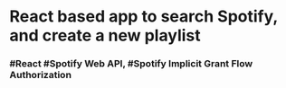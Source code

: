 # React based app to search Spotify, and create a new playlist
### #React #Spotify Web API, #Spotify Implicit Grant Flow Authorization
